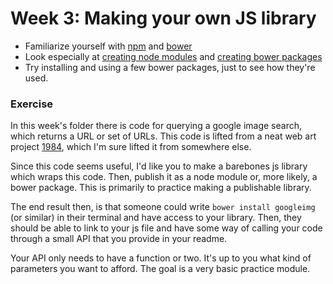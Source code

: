 # Week 3: Making your own JS library

- Familiarize yourself with [npm](https://www.npmjs.com/) and [bower](http://bower.io/)
- Look especially at [creating node modules](https://quickleft.com/blog/creating-and-publishing-a-node-js-module/) and [creating bower packages](http://bower.io/docs/creating-packages/)
- Try installing and using a few bower packages, just to see how they're used.

### Exercise

In this week's folder there is code for querying a google image search, which returns a URL or set of URLs. This code is lifted from a neat web art project [1984](http://popsnorkle.com/works/1984/1984.html), which I'm sure lifted it from somewhere else.

Since this code seems useful, I'd like you to make a barebones js library which wraps this code. Then, publish it as a node module or, more likely, a bower package. This is primarily to practice making a publishable library.

The end result then, is that someone could write `bower install googleimg` (or similar) in their terminal and have access to your library. Then, they should be able to link to your js file and have some way of calling your code through a small API that you provide in your readme. 

Your API only needs to have a function or two. It's up to you what kind of parameters you want to afford. The goal is a very basic practice module.
